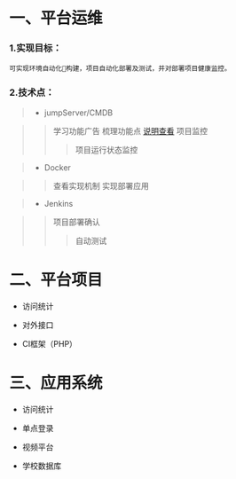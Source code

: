 # 一、平台运维

### 1.实现目标：
  
    可实现环境自动化构建，项目自动化部署及测试，并对部署项目健康监控。

### 2.技术点：

> * jumpServer/CMDB

>  > 学习功能广告
>  > 梳理功能点 [说明查看](README.MD) 
>  > 项目监控
>  >> 项目运行状态监控
>  >> 

>* Docker

>  > 查看实现机制
>  > 实现部署应用
  
>* Jenkins
  
>  > 项目部署确认
>  >> 自动测试
  
  
# 二、平台项目

* 访问统计


* 对外接口


* CI框架（PHP）


# 三、应用系统

* 访问统计

* 单点登录

* 视频平台

* 学校数据库
